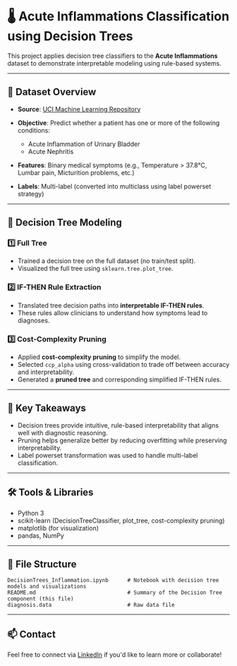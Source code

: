 # 🌡️ Acute Inflammations Classification using Decision Trees

This project applies decision tree classifiers to the **Acute Inflammations** dataset to demonstrate interpretable modeling using rule-based systems. 

---

## 📁 Dataset Overview

- **Source**: [UCI Machine Learning Repository](https://archive.ics.uci.edu/ml/datasets/Acute+Inflammations)
- **Objective**: Predict whether a patient has one or more of the following conditions:
  - Acute Inflammation of Urinary Bladder
  - Acute Nephritis

- **Features**: Binary medical symptoms (e.g., Temperature > 37.8°C, Lumbar pain, Micturition problems, etc.)
- **Labels**: Multi-label (converted into multiclass using label powerset strategy)

---

## 🌲 Decision Tree Modeling

### 1️⃣ Full Tree
- Trained a decision tree on the full dataset (no train/test split).
- Visualized the full tree using `sklearn.tree.plot_tree`.

### 2️⃣ IF-THEN Rule Extraction
- Translated tree decision paths into **interpretable IF-THEN rules**.
- These rules allow clinicians to understand how symptoms lead to diagnoses.

### 3️⃣ Cost-Complexity Pruning
- Applied **cost-complexity pruning** to simplify the model.
- Selected `ccp_alpha` using cross-validation to trade off between accuracy and interpretability.
- Generated a **pruned tree** and corresponding simplified IF-THEN rules.

---

## 🧠 Key Takeaways

- Decision trees provide intuitive, rule-based interpretability that aligns well with diagnostic reasoning.
- Pruning helps generalize better by reducing overfitting while preserving interpretability.
- Label powerset transformation was used to handle multi-label classification.

---

## 🛠️ Tools & Libraries

- Python 3
- scikit-learn (DecisionTreeClassifier, plot_tree, cost-complexity pruning)
- matplotlib (for visualization)
- pandas, NumPy

---

## 📂 File Structure

```
DecisionTrees_Inflammation.ipynb      # Notebook with decision tree models and visualizations
README.md                             # Summary of the Decision Tree component (this file)
diagnosis.data                        # Raw data file
```

---

## 📫 Contact

Feel free to connect via [LinkedIn](https://www.linkedin.com/in/navya-bhat) if you'd like to learn more or collaborate!

